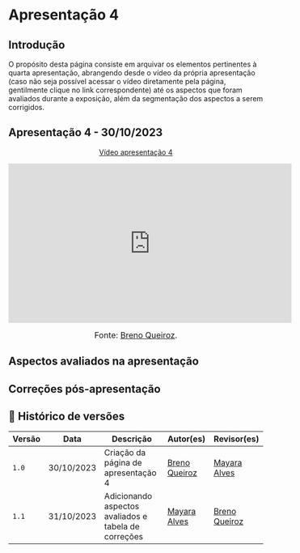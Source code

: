 # Apresentação 4

## Introdução

O propósito desta página consiste em arquivar os elementos pertinentes à quarta apresentação, abrangendo desde o vídeo da própria apresentação (caso não seja possível acessar o vídeo diretamente pela página, gentilmente clique no link correspondente) até os aspectos que foram avaliados durante a exposição, além da segmentação dos aspectos a serem corrigidos.

## Apresentação 4 - 30/10/2023

<p style="text-align: center"><a href="https://youtu.be/dz-av970OOI" target="blanket">Vídeo apresentação 4</a></p>

<p style="text-align: center"><iframe width="560" height="315" src="https://www.youtube.com/embed/dz-av970OOI?si=UVD38bPH_mv0brn1" title="YouTube video player" frameborder="0" allow="accelerometer; autoplay; clipboard-write; encrypted-media; gyroscope; picture-in-picture; web-share" allowfullscreen></iframe></p>

<font size="3"><p style="text-align: center">Fonte: [Breno Queiroz](https://github/brenob6).</p></font>

## Aspectos avaliados na apresentação


## Correções pós-apresentação


## 📑 Histórico de versões 

Versão  |   Data   | Descrição | Autor(es) | Revisor(es)
--------- | ------ | ------ | ---------- | ----------
`1.0` | 30/10/2023| Criação da página de apresentação 4 | [Breno Queiroz](https://github.com/brenob6) |[Mayara Alves](https://github.com/mayara-tech) |
`1.1` | 31/10/2023| Adicionando aspectos avaliados e tabela de correções |  [Mayara Alves](https://github.com/mayara-tech) | [Breno Queiroz](https://github.com/brenob6) |

